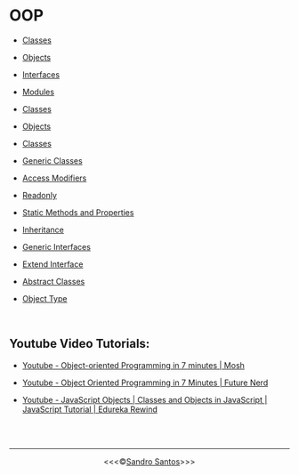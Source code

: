 # OOP

* <a href="http://www.tutorialspoint.com/typescript/typescript_classes.htm" target="_blank">Classes</a>

* <a href="http://www.tutorialspoint.com/typescript/typescript_objects.htm" target="_blank">Objects</a>

* <a href="http://www.tutorialspoint.com/typescript/typescript_interfaces.htm" target="_blank">Interfaces</a>

* <a href="http://www.tutorialspoint.com/typescript/typescript_modules.htm" target="_blank">Modules</a>

* <a href="https://www.typescriptlang.org/docs/handbook/2/classes.html" target="_blank">Classes</a>

* <a href="https://www.typescriptlang.org/docs/handbook/2/objects.html" target="_blank">Objects</a>

* <a href="https://www.typescripttutorial.net/typescript-tutorial/typescript-class/" target="_blank">Classes</a>

* <a href="https://www.typescripttutorial.net/typescript-tutorial/typescript-generic-classes/" target="_blank">Generic Classes</a>

* <a href="https://www.typescripttutorial.net/typescript-tutorial/typescript-access-modifiers/" target="_blank">Access Modifiers</a>

* <a href="https://www.typescripttutorial.net/typescript-tutorial/typescript-readonly/" target="_blank">Readonly</a>

* <a href="https://www.typescripttutorial.net/typescript-tutorial/typescript-static-methods-and-properties/" target="_blank">Static Methods and Properties</a>

* <a href="https://www.typescripttutorial.net/typescript-tutorial/typescript-inheritance/" target="_blank">Inheritance</a>

* <a href="https://www.typescripttutorial.net/typescript-tutorial/typescript-generic-interfaces/" target="_blank">Generic Interfaces</a>

* <a href="https://www.typescripttutorial.net/typescript-tutorial/typescript-extend-interface/" target="_blank">Extend Interface</a>

* <a href="https://www.typescripttutorial.net/typescript-tutorial/typescript-abstract-classes/" target="_blank">Abstract Classes</a>

* <a href="https://www.typescripttutorial.net/typescript-tutorial/typescript-object-type/" target="_blank">Object Type</a>

<br>

## **Youtube Video Tutorials:**

* <a href="https://www.youtube.com/watch?v=pTB0EiLXUC8" target="_blank">Youtube - Object-oriented Programming in 7 minutes | Mosh</a>

* <a href="https://www.youtube.com/watch?v=JZFAQhIld9c" target="_blank">Youtube - Object Oriented Programming in 7 Minutes | Future Nerd</a>

* <a href="https://www.youtube.com/watch?v=GcOhCxkvxf8&list=PLNUYovYiu9obtsOO-VenadCLRxytnXtbv&index=2&t=14s">Youtube - JavaScript Objects | Classes and Objects in JavaScript | JavaScript Tutorial | Edureka Rewind</a>

<br>
<br>
<hr>
<p align="center">&lt;&lt;&lt;&copy;<a href="https://github.com/sandroffdsantos" target="blank">Sandro Santos</a>&gt;&gt;&gt;</p>